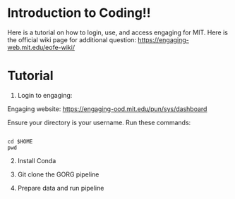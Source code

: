 # Introduction to Coding!!
Here is a tutorial on how to login, use, and access engaging for MIT.
Here is the official wiki page for additional question: https://engaging-web.mit.edu/eofe-wiki/


# Tutorial

1. Login to engaging:

Engaging website: https://engaging-ood.mit.edu/pun/sys/dashboard

Ensure your directory is your username. Run these commands:
```

cd $HOME
pwd

```

2. Install Conda

3. Git clone the GORG pipeline

4. Prepare data and run pipeline






